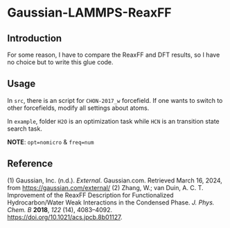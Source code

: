 # Gaussian-LAMMPS-ReaxFF

## Introduction

For some reason, I have to compare the ReaxFF and DFT results, so I have no choice but to write this glue code.

## Usage

In `src`, there is an script for `CHON-2017_w` forcefield. If one wants to switch to other forcefields, modify all settings about atoms.

In `example`, folder `H2O` is an optimization task while `HCN` is an transition state search task.

**NOTE**: `opt=nomicro` & `freq=num`

## Reference

(1) Gaussian, Inc. (n.d.). _External_. Gaussian.com. Retrieved March 16, 2024, from https://gaussian.com/external/
(2) Zhang, W.; van Duin, A. C. T. Improvement of the ReaxFF Description for Functionalized Hydrocarbon/Water Weak Interactions in the Condensed Phase. _J. Phys. Chem. B_ **2018**, _122_ (14), 4083–4092. https://doi.org/10.1021/acs.jpcb.8b01127.
